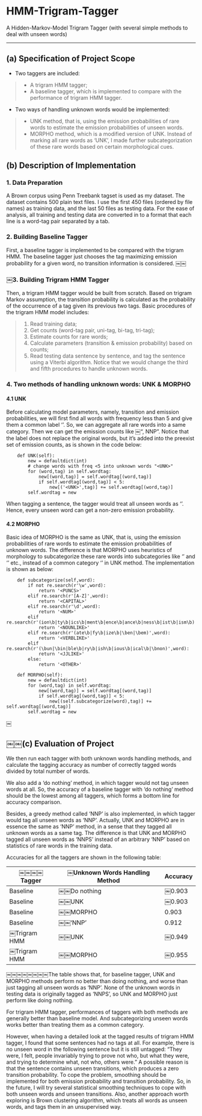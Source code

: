 HMM-Trigram-Tagger
==================

A Hidden-Markov-Model Trigram Tagger (with several simple methods to deal with unseen words)

---

## (a) Specification of Project Scope

* Two taggers are included: 
> * A trigram HMM tagger;
> * A baseline tagger, which is implemented to compare with the performance of trigram HMM tagger.

* Two ways of handling unknown words would be implemented: 
> * UNK method, that is, using the emission probabilities of rare words to estimate the emission probabilities of unseen words. 
> * MORPHO method, which is a modified version of UNK. Instead of marking all rare words as ‘UNK’, I made further subcategorization of these rare words based on certain morphological cues.

## (b) Description of Implementation 
### 1. Data Preparation

A Brown corpus using Penn Treebank tagset is used as my dataset. The dataset contains 500 plain text files. I use the first 450 files (ordered by file names) as training data, and the last 50 files as testing data. For the ease of analysis, all training and testing data are converted in to a format that each line is a word-tag pair separated by a tab.

### 2. Building Baseline Tagger

First, a baseline tagger is implemented to be compared with the trigram HMM. The baseline tagger just chooses the tag maximizing emission probability for a given word, no transition information is considered.
￼￼
### ￼3. Building Trigram HMM Tagger

Then, a trigram HMM tagger would be built from scratch. Based on trigram Markov assumption, the transition probability is calculated as the probability of the occurrence of a tag given its previous two tags.
Basic procedures of the trigram HMM model includes: 

> 1. Read training data;
> 2. Get counts (word-tag pair, uni-tag, bi-tag, tri-tag); 
> 3. Estimate counts for rare words;
> 4. Calculate parameters (transition & emission probability) based on counts;
> 5. Read testing data sentence by sentence, and tag the sentence using a Viterbi algorithm. Notice that we would change the third and fifth procedures to handle unknown words.

### 4. Two methods of handling unknown words: UNK & MORPHO

#### 4.1 UNK
Before calculating model parameters, namely, transition and emission probabilities, we will first find all words with frequency less than 5 and give them a common label ‘<UNK>’. So, we can aggregate all rare words into a same category. Then we can get the emission counts like ￼“<UNK>, NNP”. Notice that the label does not replace the original words, but it’s added into the preexist set of emission counts, as is shown in the code below:  

        def UNK(self):
            new = defaultdict(int)
            # change words with freq <5 into unknown words "<UNK>"
            for (word,tag) in self.wordtag:
                new[(word,tag)] = self.wordtag[(word,tag)]
                if self.wordtag[(word,tag)] < 5:
                    new[('<UNK>',tag)] += self.wordtag[(word,tag)]
            self.wordtag = new

When tagging a sentence, the tagger would treat all unseen words as ‘<UNK>’. Hence, every unseen word can get a non-zero emission probability.

#### 4.2 MORPHO
Basic idea of MORPHO is the same as UNK, that is, using the emission probabilities of rare words to estimate the emission probabilities of unknown words. The difference is that MORPHO uses heuristics of morphology to subcategorize these rare words into subcategories like ‘<CAPITAL>’ and ‘<NOUNLIKE>’ etc., instead of a common category ‘<UNK>’ in UNK method. The implementation is shown as below:

        def subcategorize(self,word):
            if not re.search(r'\w',word):
                return '<PUNCS>'
            elif re.search(r'[A-Z]',word):
                return '<CAPITAL>'
            elif re.search(r'\d',word):
                return '<NUM>'
            elif re.search(r'(ion\b|ty\b|ics\b|ment\b|ence\b|ance\b|ness\b|ist\b|ism\b)',word):
                return '<NOUNLIKE>'
            elif re.search(r'(ate\b|fy\b|ize\b|\ben|\bem)',word):
                return '<VERBLIKE>'
            elif re.search(r'(\bun|\bin|ble\b|ry\b|ish\b|ious\b|ical\b|\bnon)',word):
                return '<JJLIKE>'
            else:
                return '<OTHER>'
                
        def MORPHO(self):
            new = defaultdict(int)
            for (word,tag) in self.wordtag:
                new[(word,tag)] = self.wordtag[(word,tag)]
                if self.wordtag[(word,tag)] < 5:
                    new[(self.subcategorize(word),tag)] += self.wordtag[(word,tag)]
            self.wordtag = new
￼
## ￼￼(c) Evaluation of Project
We then run each tagger with both unknown words handling methods, and calculate the tagging accuracy as number of correctly tagged words divided by total number of words.

We also add a ‘do nothing’ method, in which tagger would not tag unseen words at all. So, the accuracy of a baseline tagger with ‘do nothing’ method should be the lowest among all taggers, which forms a bottom line for accuracy comparison.

Besides, a greedy method called ‘NNP’ is also implemented, in which tagger would tag all unseen words as ‘NNP’. Actually, UNK and MORPHO are in essence the same as ‘NNP’ method, in a sense that they tagged all unknown words as a same tag. The difference is that UNK and MORPHO tagged all unseen words as ‘NNPS’ instead of an arbitrary ‘NNP’ based on statistics of rare words in the training data.

Accuracies for all the taggers are shown in the following table:

| ￼￼￼￼Tagger | ￼Unknown Words Handling Method | Accuracy |
| --- | --- | --- |
| Baseline | ￼￼Do nothing | ￼0.903 |
| Baseline | ￼￼UNK | ￼0.903 |
| Baseline | ￼￼MORPHO | 0.903 |
| Baseline | ￼￼‘NNP’ | 0.912 |
| ￼Trigram HMM | ￼￼UNK | ￼0.949 |
| ￼Trigram HMM | ￼￼MORPHO | ￼0.955 |

￼￼￼￼￼￼￼￼The table shows that, for baseline tagger, UNK and MORPHO methods perform no better than doing nothing, and worse than just tagging all unseen words as ‘NNP’. None of the unknown words in testing data is originally tagged as ‘NNPS’, so UNK and MORPHO just perform like doing nothing.

For trigram HMM tagger, performances of taggers with both methods are generally better than baseline model. And subcategorizing unseen words works better than treating them as a common category.

However, when having a detailed look at the tagged results of trigram HMM tagger, I found that some sentences had no tags at all. For example, there is no unseen word in the following sentence but it is still untagged: “They were, I felt, people invariably trying to prove not who, but what they were, and trying to determine what, not who, others were.” A possible reason is that the sentence contains unseen transitions, which produces a zero transition probability. To cope the problem, smoothing should be implemented for both emission probability and transition probability. So, in the future, I will try several statistical smoothing techniques to cope with both unseen words and unseen transitions. Also, another approach worth exploring is Brown clustering algorithm, which treats all words as unseen words, and tags them in an unsupervised way.
